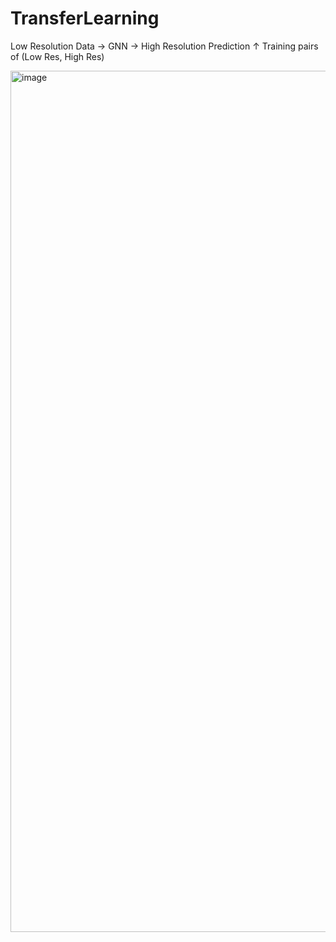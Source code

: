 # TransferLearning

Low Resolution Data → GNN → High Resolution Prediction
      ↑
Training pairs of 
(Low Res, High Res)


<img width="1378" alt="image" src="https://github.com/user-attachments/assets/f5c7322d-7278-494c-be8f-24c4c9105351">
